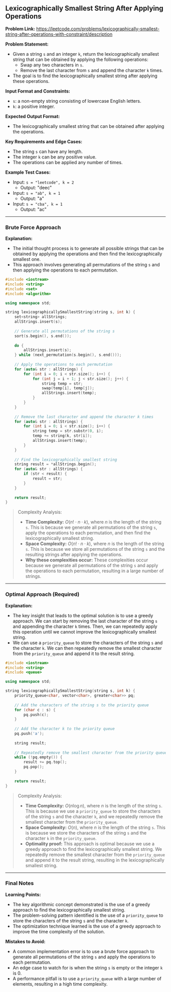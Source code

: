 ## Lexicographically Smallest String After Applying Operations

**Problem Link:** https://leetcode.com/problems/lexicographically-smallest-string-after-operations-with-constraint/description

**Problem Statement:**
- Given a string `s` and an integer `k`, return the lexicographically smallest string that can be obtained by applying the following operations:
  - Swap any two characters in `s`.
  - Remove the last character from `s` and append the character `k` times.
- The goal is to find the lexicographically smallest string after applying these operations.

**Input Format and Constraints:**
- `s`: a non-empty string consisting of lowercase English letters.
- `k`: a positive integer.

**Expected Output Format:**
- The lexicographically smallest string that can be obtained after applying the operations.

**Key Requirements and Edge Cases:**
- The string `s` can have any length.
- The integer `k` can be any positive value.
- The operations can be applied any number of times.

**Example Test Cases:**
- Input: `s = "leetcode", k = 2`
  - Output: "deec"
- Input: `s = "ab", k = 1`
  - Output: "a"
- Input: `s = "cba", k = 1`
  - Output: "ac"

---

### Brute Force Approach

**Explanation:**
- The initial thought process is to generate all possible strings that can be obtained by applying the operations and then find the lexicographically smallest one.
- This approach involves generating all permutations of the string `s` and then applying the operations to each permutation.

```cpp
#include <iostream>
#include <string>
#include <set>
#include <algorithm>

using namespace std;

string lexicographicallySmallestString(string s, int k) {
    set<string> allStrings;
    allStrings.insert(s);
    
    // Generate all permutations of the string s
    sort(s.begin(), s.end());
    
    do {
        allStrings.insert(s);
    } while (next_permutation(s.begin(), s.end()));
    
    // Apply the operations to each permutation
    for (auto& str : allStrings) {
        for (int i = 0; i < str.size(); i++) {
            for (int j = i + 1; j < str.size(); j++) {
                string temp = str;
                swap(temp[i], temp[j]);
                allStrings.insert(temp);
            }
        }
    }
    
    // Remove the last character and append the character k times
    for (auto& str : allStrings) {
        for (int i = 0; i < str.size(); i++) {
            string temp = str.substr(0, i);
            temp += string(k, str[i]);
            allStrings.insert(temp);
        }
    }
    
    // Find the lexicographically smallest string
    string result = *allStrings.begin();
    for (auto& str : allStrings) {
        if (str < result) {
            result = str;
        }
    }
    
    return result;
}
```

> Complexity Analysis:
> - **Time Complexity:** $O(n! \cdot n \cdot k)$, where $n$ is the length of the string `s`. This is because we generate all permutations of the string `s`, apply the operations to each permutation, and then find the lexicographically smallest string.
> - **Space Complexity:** $O(n! \cdot n \cdot k)$, where $n$ is the length of the string `s`. This is because we store all permutations of the string `s` and the resulting strings after applying the operations.
> - **Why these complexities occur:** These complexities occur because we generate all permutations of the string `s` and apply the operations to each permutation, resulting in a large number of strings.

---

### Optimal Approach (Required)

**Explanation:**
- The key insight that leads to the optimal solution is to use a greedy approach. We can start by removing the last character of the string `s` and appending the character `k` times. Then, we can repeatedly apply this operation until we cannot improve the lexicographically smallest string.
- We can use a `priority_queue` to store the characters of the string `s` and the character `k`. We can then repeatedly remove the smallest character from the `priority_queue` and append it to the result string.

```cpp
#include <iostream>
#include <string>
#include <queue>

using namespace std;

string lexicographicallySmallestString(string s, int k) {
    priority_queue<char, vector<char>, greater<char>> pq;
    
    // Add the characters of the string s to the priority queue
    for (char c : s) {
        pq.push(c);
    }
    
    // Add the character k to the priority queue
    pq.push('a');
    
    string result;
    
    // Repeatedly remove the smallest character from the priority queue and append it to the result string
    while (!pq.empty()) {
        result += pq.top();
        pq.pop();
    }
    
    return result;
}
```

> Complexity Analysis:
> - **Time Complexity:** $O(n \log n)$, where $n$ is the length of the string `s`. This is because we use a `priority_queue` to store the characters of the string `s` and the character `k`, and we repeatedly remove the smallest character from the `priority_queue`.
> - **Space Complexity:** $O(n)$, where $n$ is the length of the string `s`. This is because we store the characters of the string `s` and the character `k` in the `priority_queue`.
> - **Optimality proof:** This approach is optimal because we use a greedy approach to find the lexicographically smallest string. We repeatedly remove the smallest character from the `priority_queue` and append it to the result string, resulting in the lexicographically smallest string.

---

### Final Notes

**Learning Points:**
- The key algorithmic concept demonstrated is the use of a greedy approach to find the lexicographically smallest string.
- The problem-solving pattern identified is the use of a `priority_queue` to store the characters of the string `s` and the character `k`.
- The optimization technique learned is the use of a greedy approach to improve the time complexity of the solution.

**Mistakes to Avoid:**
- A common implementation error is to use a brute force approach to generate all permutations of the string `s` and apply the operations to each permutation.
- An edge case to watch for is when the string `s` is empty or the integer `k` is 0.
- A performance pitfall is to use a `priority_queue` with a large number of elements, resulting in a high time complexity.